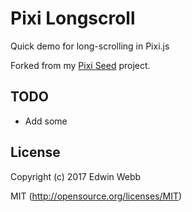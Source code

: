 # Pixi Longscroll

Quick demo for long-scrolling in Pixi.js

Forked from my [Pixi Seed](https://github.com/edwinwebb/pixi-longscroll) project.

## TODO
* Add some 

## License

Copyright (c) 2017 Edwin Webb

MIT (http://opensource.org/licenses/MIT)
